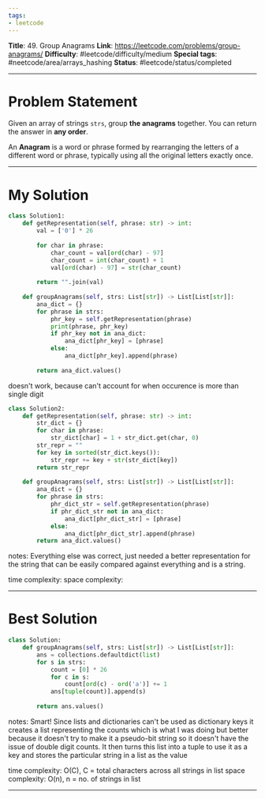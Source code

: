 ```yaml
---
tags:
- leetcode
---
```

**Title**: 49. Group Anagrams
**Link**: https://leetcode.com/problems/group-anagrams/
**Difficulty**: #leetcode/difficulty/medium
**Special tags**: #neetcode/area/arrays_hashing 
**Status**: #leetcode/status/completed 

---
# Problem Statement

Given an array of strings `strs`, group **the anagrams** together. You can return the answer in **any order**.

An **Anagram** is a word or phrase formed by rearranging the letters of a different word or phrase, typically using all the original letters exactly once.

---
# My Solution
```python
class Solution1:
    def getRepresentation(self, phrase: str) -> int:
        val = ['0'] * 26
        
        for char in phrase:
            char_count = val[ord(char) - 97]
            char_count = int(char_count) + 1
            val[ord(char) - 97] = str(char_count)
            
        return "".join(val)
    
    def groupAnagrams(self, strs: List[str]) -> List[List[str]]:
        ana_dict = {}
        for phrase in strs:
            phr_key = self.getRepresentation(phrase)
            print(phrase, phr_key)
            if phr_key not in ana_dict:
                ana_dict[phr_key] = [phrase]
            else:
                ana_dict[phr_key].append(phrase)
        
        return ana_dict.values()
```

doesn't work, because can't account for when occurence is more than single digit

```python
class Solution2:
    def getRepresentation(self, phrase: str) -> int:
        str_dict = {}
        for char in phrase:
            str_dict[char] = 1 + str_dict.get(char, 0)
        str_repr = ""
        for key in sorted(str_dict.keys()):
            str_repr += key + str(str_dict[key])
        return str_repr
    
    def groupAnagrams(self, strs: List[str]) -> List[List[str]]:
        ana_dict = {}
        for phrase in strs:
            phr_dict_str = self.getRepresentation(phrase)
            if phr_dict_str not in ana_dict:
                ana_dict[phr_dict_str] = [phrase]
            else:
                ana_dict[phr_dict_str].append(phrase)
        return ana_dict.values()
```

notes: Everything else was correct, just needed a better representation for the string that can be easily compared against everything and is a string.

time complexity: 
space complexity: 

---
# Best Solution

```python
class Solution:
	def groupAnagrams(self, strs: List[str]) -> List[List[str]]:
		ans = collections.defaultdict(list)
		for s in strs:
			count = [0] * 26
			for c in s:
				count[ord(c) - ord('a')] += 1
			ans[tuple(count)].append(s)
		
		return ans.values()
```

notes: Smart! Since lists and dictionaries can't be used as dictionary keys it creates a list representing the counts which is what I was doing but better because it doesn't try to make it a pseudo-bit string so it doesn't have the issue of double digit counts. It then turns this list into a tuple to use it as a key and stores the particular string in a list as the value

time complexity: O(C), C = total characters across all strings in list
space complexity: O(n), n = no. of strings in list

---

